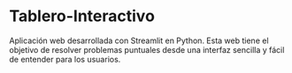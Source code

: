 # Tablero-Interactivo
Aplicación web desarrollada con Streamlit en Python. Esta web tiene el objetivo de resolver problemas puntuales desde una interfaz sencilla y fácil de entender para los usuarios.
